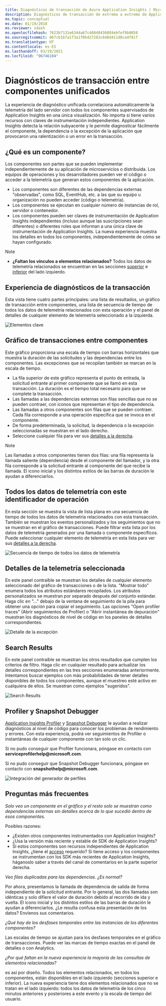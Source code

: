 ```yaml
---
title: Diagnósticos de transacción de Azure Application Insights | Microsoft Docs
description: Diagnósticos de transacción de extremo a extremo de Application Insights
ms.topic: conceptual
ms.date: 01/19/2018
ms.reviewer: sdash
ms.openlocfilehash: 7623b7131e6344a67c468d0436884ebfef9b0058
ms.sourcegitcommit: 867cb1b7a1f3a1f0b427282c648d411d0ca4f81f
ms.translationtype: HT
ms.contentlocale: es-ES
ms.lasthandoff: 03/19/2021
ms.locfileid: "96746104"
---
```

# <a name="unified-cross-component-transaction-diagnostics"></a>Diagnósticos de transacción entre componentes unificados

La experiencia de diagnóstico unificada correlaciona automáticamente la telemetría del lado servidor con todos los componentes supervisados de Application Insights en una única visualización. No importa si tiene varios recursos con claves de instrumentación independientes. Application Insights detecta la relación subyacente y le permite diagnosticar fácilmente el componente, la dependencia o la excepción de la aplicación que provocaron una ralentización o un error en la transacción.

## <a name="what-is-a-component"></a>¿Qué es un componente?

Los componentes son partes que se pueden implementar independientemente de su aplicación de microservicios o distribuida. Los equipos de operaciones y los desarrolladores pueden ver el código o acceder a la telemetría que generan estos componentes de la aplicación.

* Los componentes son diferentes de las dependencias externas "observadas", como SQL, EventHub, etc. a las que su equipo u organización no pueden acceder (código o telemetría).
* Los componentes se ejecutan en cualquier número de instancias de rol, servidor o contenedor.
* Los componentes pueden ser claves de instrumentación de Application Insights independientes (incluso aunque las suscripciones sean diferentes) o diferentes roles que informan a una única clave de instrumentación de Application Insights. La nueva experiencia muestra los detalles en todos los componentes, independientemente de cómo se hayan configurado.

> [!NOTE]
> * **¿Faltan los vínculos a elementos relacionados?** Todos los datos de telemetría relacionados se encuentran en las secciones [superior](#cross-component-transaction-chart) e [inferior](#all-telemetry-with-this-operation-id) del lado izquierdo. 

## <a name="transaction-diagnostics-experience"></a>Experiencia de diagnósticos de la transacción
Esta vista tiene cuatro partes principales: una lista de resultados, un gráfico de transacción entre componentes, una lista de secuencia de tiempo de todos los datos de telemetría relacionados con esta operación y el panel de detalles de cualquier elemento de telemetría seleccionado a la izquierda.

![Elementos clave](media/transaction-diagnostics/4partsCrossComponent.png)

## <a name="cross-component-transaction-chart"></a>Gráfico de transacciones entre componentes

Este gráfico proporciona una escala de tiempo con barras horizontales que muestra la duración de las solicitudes y las dependencias entre los componentes. Las excepciones que se recopilan también se marcan en la escala de tiempo.

* La fila superior de este gráfico representa el punto de entrada, la solicitud entrante al primer componente que se llamó en esta transacción. La duración es el tiempo total necesario para que se complete la transacción.
* Las llamadas a las dependencias externas son filas sencillas que no se pueden contraer, con iconos que representan el tipo de dependencia.
* Las llamadas a otros componentes son filas que se pueden contraer. Cada fila corresponde a una operación específica que se invoca en el componente.
* De forma predeterminada, la solicitud, la dependencia o la excepción seleccionadas se muestran en el lado derecho.
* Seleccione cualquier fila para ver sus [detalles a la derecha](#details-of-the-selected-telemetry). 

> [!NOTE]
> Las llamadas a otros componentes tienen dos filas: una fila representa la llamada saliente (dependencia) desde el componente del llamador, y la otra fila corresponde a la solicitud entrante al componente del que recibe la llamada. El icono inicial y los distintos estilos de las barras de duración le ayudan a diferenciarlos.

## <a name="all-telemetry-with-this-operation-id"></a>Todos los datos de telemetría con este identificador de operación

En esta sección se muestra la vista de lista plana en una secuencia de tiempo de todos los datos de telemetría relacionados con esta transacción. También se muestran los eventos personalizados y los seguimientos que no se muestran en el gráfico de transacciones. Puede filtrar esta lista por los datos de telemetría generados por una llamada o componente específicos. Puede seleccionar cualquier elemento de telemetría en esta lista para ver sus [detalles a la derecha](#details-of-the-selected-telemetry).

![Secuencia de tiempo de todos los datos de telemetría](media/transaction-diagnostics/allTelemetryDrawerOpened.png)

## <a name="details-of-the-selected-telemetry"></a>Detalles de la telemetría seleccionada

En este panel contraíble se muestran los detalles de cualquier elemento seleccionado del gráfico de transacciones o de la lista. "Mostrar todo" enumera todos los atributos estándares recopilados. Los atributos personalizados se muestran por separado después del conjunto estándar. Haga clic en "..." debajo de la ventana de seguimiento de la pila para obtener una opción para copiar el seguimiento. Las opciones "Open profiler traces" (Abrir seguimientos de Profiler) o "Abrir instantánea de depuración" muestran los diagnósticos de nivel de código en los paneles de detalles correspondientes.

![Detalle de la excepción](media/transaction-diagnostics/exceptiondetail.png)

## <a name="search-results"></a>Search Results

En este panel contraíble se muestran los otros resultados que cumplen los criterios de filtro. Haga clic en cualquier resultado para actualizar los detalles correspondientes en las tres secciones enumeradas anteriormente. Intentamos buscar ejemplos con más probabilidades de tener detalles disponibles de todos los componentes, aunque el muestreo esté activo en cualquiera de ellos. Se muestran como ejemplos "sugeridos".

![Search Results](media/transaction-diagnostics/searchResults.png)

## <a name="profiler-and-snapshot-debugger"></a>Profiler y Snapshot Debugger

[Application Insights Profiler](./profiler.md) y [Snapshot Debugger](snapshot-debugger.md) le ayudan a realizar diagnósticos al nivel de código para conocer los problemas de rendimiento y errores. Con esta experiencia, podrá ver seguimientos de Profiler o instantáneas de cualquier componente con tan solo un clic.

Si no pudo conseguir que Profiler funcionara, póngase en contacto con **serviceprofilerhelp\@microsoft.com**.

Si no pudo conseguir que Snapshot Debugger funcionara, póngase en contacto con **snapshothelp\@microsoft.com**.

![Integración del generador de perfiles](media/transaction-diagnostics/profilerTraces.png)

## <a name="faq"></a>Preguntas más frecuentes

*Solo veo un componente en el gráfico y el resto solo se muestran como dependencias externas sin detalles acerca de lo que sucedió dentro de esos componentes.*

Posibles razones:

* ¿Existen otros componentes instrumentados con Application Insights?
* ¿Usa la versión más reciente y estable de SDK de Application Insights?
* Si estos componentes son recursos independientes de Application Insights, ¿tiene el [acceso](resources-roles-access-control.md) requerido? Si tiene acceso y los componentes se instrumentan con los SDK más recientes de Application Insights, háganoslo saber a través del canal de comentarios en la parte superior derecha.

*Veo filas duplicadas para las dependencias. ¿Es normal?*

Por ahora, presentamos la llamada de dependencia de salida de forma independiente de la solicitud entrante. Por lo general, las dos llamadas son idénticas y solo difiere el valor de duración debido al recorrido de ida y vuelta. El icono inicial y los distintos estilos de las barras de duración le ayudan a diferenciarlos. ¿Le resulta confusa esta presentación de los datos? Envíenos sus comentarios.

*¿Qué hay de los desfases temporales entre las instancias de los diferentes componentes?*

Las escalas de tiempo se ajustan para los desfases temporales en el gráfico de transacciones. Puede ver las marcas de tiempo exactas en el panel de detalles o con Analytics.

*¿Por qué faltan en la nueva experiencia la mayoría de las consultas de elementos relacionadas?*

es así por diseño. Todos los elementos relacionados, en todos los componentes, están disponibles en el lado izquierdo (secciones superior e inferior). La nueva experiencia tiene dos elementos relacionados que no se tratan en el lado izquierdo: todos los datos de telemetría de los cinco minutos anteriores y posteriores a este evento y la escala de tiempo del usuario.

